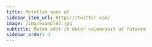 ```yaml
---
title: Metellus quos ut
sidebar_item_url: https://twitter.com/
image: /img/example5.jpg
subtitle: Malem odit it dolor valemessit ut futarem
sidebar_order: 4
---
```



